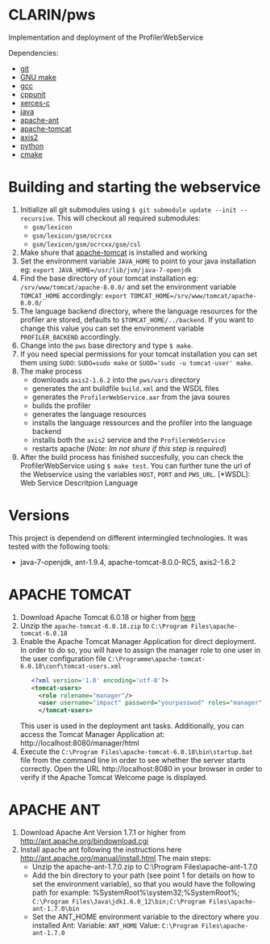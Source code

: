 # CLARIN/pws
Implementation and deployment of the ProfilerWebService

Dependencies:

* [git](http://www.git-scm.com/)
* [GNU make](https://www.gnu.org/software/make/)
* [gcc](https://gcc.gnu.org/)
* [cppunit](http://freedesktop.org/wiki/Software/cppunit/)
* [xerces-c](https://xerces.apache.org/xerces-c/)
* [java](http://java.com)
* [apache-ant](http://ant.apache.org)
* [apache-tomcat](tomcat.apache.org)
* [axis2](http://ws.apache.org/axis2)
* [python](https://www.python.org)
* [cmake](http://www.cmake.org/)

# Building and starting the webservice
1. Initialize all git submodules using `$ git submodule update --init --recursive`.
This will checkout all required submodules:
   * `gsm/lexicon`
   * `gsm/lexicon/gsm/ocrcxx`
   * `gsm/lexicon/gsm/ocrcxx/gsm/csl`
2. Make shure that [apache-tomcat](https://tomcat.apache.org/) is installed and working
3. Set the environment variable `JAVA_HOME` to point to your java installation eg:
`export JAVA_HOME=/usr/lib/jvm/java-7-openjdk`
4. Find the base directory of your tomcat installation eg: `/srv/www/tomcat/apache-8.0.0/`
and set the environment variable `TOMCAT_HOME` accordingly:
`export TOMCAT_HOME=/srv/www/tomcat/apache-8.0.0/`
5. The language backend directory, where the language resources for the profiler are stored,
defaults to `$TOMCAT_HOME/../backend`.
If you want to change this value you can set the environment variable `PROFILER_BACKEND` accordingly.
6. Change into the `pws` base directory and type `$ make`.
7. If you need special permissions for your tomcat installation you can set them using `SUDO`:
   `SUDO=sudo make` or `SUOD='sudo -u tomcat-user' make`.
8. The make process
   * downloads `axis2-1.6.2` into the `pws/vars` directory
   * generates the ant buildfile `build.xml` and the WSDL files
   * generates the `ProfilerWebService.aar` from the java soures
   * builds the profiler
   * generates the language resources
   * installs the language ressources and the profiler into the language backend
   * installs both the `axis2` service and the `ProfilerWebService`
   * restarts apache (*Note: Im not shure if this step is required*)
9. After the build process has finished succesfully,
you can check the ProfilerWebService using `$ make test`.
You can further tune the url of the Webservice using the variables `HOST`, `PORT` and `PWS_URL`.
[*WSDL]: Web Service Descritpion Language

# Versions
This project is dependend on different intermingled technologies.
It was tested with the following tools:
* java-7-openjdk, ant-1.9.4, apache-tomcat-8.0.0-RC5, axis2-1.6.2

# APACHE TOMCAT
1. Download Apache Tomcat 6.0.18 or higher from [here](http://tomcat.apache.org/download-60.cgi)
2. Unzip the `apache-tomcat-6.0.18.zip` to `C:\Program Files\apache-tomcat-6.0.18`
3. Enable the Apache Tomcat Manager Application for direct deployment.
   In order to do so, you will have to assign the manager role to one
   user in the user configuration file `C:\Programme\apache-tomcat-6.0.18\conf\tomcat-users.xml`
   ```Xml
      <?xml version='1.0' encoding='utf-8'?>
      <tomcat-users>
        <role rolename="manager"/>
        <user username="impact" password="yourpasswod" roles="manager"/>
        </tomcat-users>
   ```
   This user is used in the deployment ant tasks. Additionally, you can
   access the Tomcat Manager Application at: http://localhost:8080/manager/html
4. Execute the `C:\Program Files\apache-tomcat-6.0.18\bin\startup.bat` file
   from the command line in order to see whether the server starts correctly.
   Open the URL http://localhost:8080 in your browser in order to verify
   if the Apache Tomcat Welcome page is displayed.

# APACHE ANT
1. Download Apache Ant Version 1.7.1 or higher from http://ant.apache.org/bindownload.cgi
2. Install apache ant following the instructions here
   http://ant.apache.org/manual/install.html
   The main steps:
   * Unzip the apache-ant-1.7.0.zip to C:\Program Files\apache-ant-1.7.0
   * Add the bin directory to your path (see point 1 for details on how
     to set the environment variable), so that you would have the following
     path for example:
     %SystemRoot%\system32;%SystemRoot%;
     `C:\Program Files\Java\jdk1.6.0_12\bin;C:\Program Files\apache-ant-1.7.0\bin`
   * Set the ANT_HOME environment variable to the directory where you installed Ant:
     Variable: `ANT_HOME` Value: `C:\Program Files\apache-ant-1.7.0`
